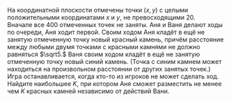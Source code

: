 На координатной плоскости отмечены точки $(x, y)$ с целыми положительными координатами $x$ и $y$, не превосходящими 20. 
<br> Вначале все 400 отмеченных точек не заняты. Аня и Ваня делают ходы по очереди, Аня ходит первой. Своим ходом Аня кладёт в ещё не занятую отмеченную точку новый красный камень, причём расстояние между любыми двумя точками с красными камнями не должно равняться $\sqrt5.$ Ваня своим ходом кладёт в ещё не занятую отмеченную точку новый синий камень. (Точка с синим камнем может находиться на произвольном расстоянии от других занятых точек.) Игра останавливается, когда кто-то из игроков не может сделать ход. 
<br> Найдите наибольшее $K$, при котором Аня сможет разместить не менее чем $K$ красных камней независимо от действий Вани.